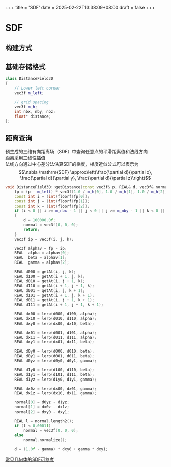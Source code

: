 +++
title = 'SDF'
date = 2025-02-22T13:38:09+08:00
draft = false
+++
# SDF

## 构建方式

## 基础存储格式

```cpp
class DistanceField3D
{
    // Lower left corner
    vec3f m_left;

    // grid spacing
    vec3f m_h;
    int nbx, nby, nbz;
    float* distance;
};
```

## 距离查询
预生成的三维有向距离场（SDF）中查询任意点的平滑距离值和法线方向  
距离采用三线性插值  
法线方向通过中心差分法估算SDF的梯度，梯度近似公式可以表示为
$$\nabla \mathrm{SDF} \approx\left(\frac{\partial d}{\partial x}, \frac{\partial d}{\partial y}, \frac{\partial d}{\partial z}\right)$$
```cpp
void DistanceField3D::getDistance(const vec3f& p, REAL& d, vec3f& normal) { // get cell and lerp values vec3f     
    fp = (p - m_left) * vec3f(1.0 / m_h[0], 1.0 / m_h[1], 1.0 / m_h[2]); 
    const int i = (int)floorf(fp[0]); 
    const int j = (int)floorf(fp[1]); 
    const int k = (int)floorf(fp[2]);
    if (i < 0 || i >= m_nbx - 1 || j < 0 || j >= m_nby - 1 || k < 0 || k >= m_nbz - 1)
    {
        d = 100000.0f;
        normal = vec3f(0, 0, 0);
        return;
    }
    vec3f ip = vec3f(i, j, k);

    vec3f alphav = fp - ip;
    REAL  alpha = alphav[0];
    REAL  beta = alphav[1];
    REAL  gamma = alphav[2];

    REAL d000 = getAt(i, j, k);
    REAL d100 = getAt(i + 1, j, k);
    REAL d010 = getAt(i, j + 1, k);
    REAL d110 = getAt(i + 1, j + 1, k);
    REAL d001 = getAt(i, j, k + 1);
    REAL d101 = getAt(i + 1, j, k + 1);
    REAL d011 = getAt(i, j + 1, k + 1);
    REAL d111 = getAt(i + 1, j + 1, k + 1);

    REAL dx00 = lerp(d000, d100, alpha);
    REAL dx10 = lerp(d010, d110, alpha);
    REAL dxy0 = lerp(dx00, dx10, beta);

    REAL dx01 = lerp(d001, d101, alpha);
    REAL dx11 = lerp(d011, d111, alpha);
    REAL dxy1 = lerp(dx01, dx11, beta);

    REAL d0y0 = lerp(d000, d010, beta);
    REAL d0y1 = lerp(d001, d011, beta);
    REAL d0yz = lerp(d0y0, d0y1, gamma);

    REAL d1y0 = lerp(d100, d110, beta);
    REAL d1y1 = lerp(d101, d111, beta);
    REAL d1yz = lerp(d1y0, d1y1, gamma);

    REAL dx0z = lerp(dx00, dx01, gamma);
    REAL dx1z = lerp(dx10, dx11, gamma);

    normal[0] = d0yz - d1yz;
    normal[1] = dx0z - dx1z;
    normal[2] = dxy0 - dxy1;

    REAL l = normal.length2();
    if (l < 0.0001f)
        normal = vec3f(0, 0, 0);
    else
        normal.normalize();

    d = (1.0f - gamma) * dxy0 + gamma * dxy1;
```

[常见几何体的SDF可参考](https://iquilezles.org/articles/distfunctions/)
